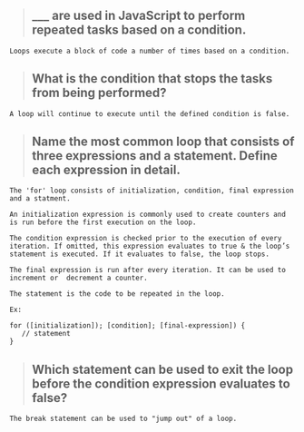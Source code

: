 > ## **___ are used in JavaScript to perform repeated tasks based on a condition.**  

```
Loops execute a block of code a number of times based on a condition. 
```
> ## **What is the condition that stops the tasks from being performed?**

```
A loop will continue to execute until the defined condition is false.
```
> ## **Name the most common loop that consists of three expressions and a statement. Define each expression in detail.**
``` 
The 'for' loop consists of initialization, condition, final expression and a statment.  

An initialization expression is commonly used to create counters and is run before the first execution on the loop.

The condition expression is checked prior to the execution of every iteration. If omitted, this expression evaluates to true & the loop’s statement is executed. If it evaluates to false, the loop stops.

The final expression is run after every iteration. It can be used to increment or  decrement a counter.

The statement is the code to be repeated in the loop.

Ex: 

for ([initialization]); [condition]; [final-expression]) {
   // statement
}
```
> ## **Which statement can be used to exit the loop before the condition expression evaluates to false?**
```
The break statement can be used to "jump out" of a loop.
```
